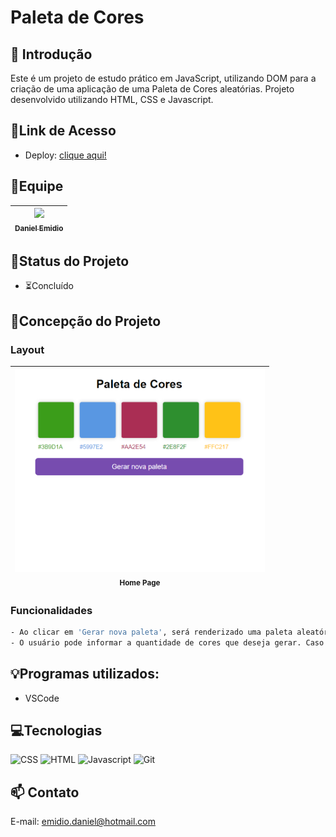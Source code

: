 # Paleta de Cores

## 📖 Introdução 

Este é um projeto de estudo prático em JavaScript, utilizando DOM para a criação de uma aplicação de uma Paleta de Cores aleatórias. Projeto desenvolvido utilizando HTML, CSS e Javascript.

## 🔗Link de Acesso
- Deploy: [clique aqui!](https://danielemidio1988.github.io/paleta-cores/)

## 👥Equipe
| [<img src="https://avatars.githubusercontent.com/u/111311678?v=4" width=115><br><sub>Daniel Emidio</sub>](https://github.com/DanielEmidio1988) |
| :---: |

## 🧭Status do Projeto
- ⏳Concluído

## 📄Concepção do Projeto

### Layout

| <img src="./assets/layout_paleta_cores.png" width=400><br><sub>Home Page</sub> | 
| :---: |

### Funcionalidades
```bash
- Ao clicar em 'Gerar nova paleta', será renderizado uma paleta aleatória de cores, com seus códigos hexadecimais.
- O usuário pode informar a quantidade de cores que deseja gerar. Caso não seja informado nenhum valor, a função retornará ao menos 5 cores aleatórias;
```

## 💡Programas utilizados:
- VSCode

## 💻Tecnologias 

![CSS](https://img.shields.io/badge/CSS3-1572B6?style=for-the-badge&logo=css3&logoColor=white)
![HTML](https://img.shields.io/badge/HTML5-E34F26?style=for-the-badge&logo=html5&logoColor=white)
![Javascript](https://img.shields.io/badge/JavaScript-323330?style=for-the-badge&logo=javascript&logoColor=F7DF1E)
![Git](https://img.shields.io/badge/GIT-E44C30?style=for-the-badge&logo=git&logoColor=white)

## 📫 Contato

E-mail: emidio.daniel@hotmail.com
